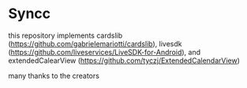 Syncc
=====
this repository implements cardslib (https://github.com/gabrielemariotti/cardslib),
livesdk (https://github.com/liveservices/LiveSDK-for-Android),
and extendedCalearView (https://github.com/tyczj/ExtendedCalendarView)

many thanks to the creators
